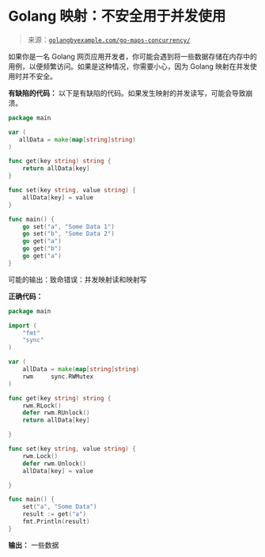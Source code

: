 <!--yml

分类：未分类

日期：2024-10-13 06:00:11

-->

# Golang 映射：不安全用于并发使用

> 来源：[`golangbyexample.com/go-maps-concurrency/`](https://golangbyexample.com/go-maps-concurrency/)

如果你是一名 Golang 网页应用开发者，你可能会遇到将一些数据存储在内存中的用例，以便频繁访问。如果是这种情况，你需要小心，因为 Golang 映射在并发使用时并不安全。

**有缺陷的代码：** 以下是有缺陷的代码。如果发生映射的并发读写，可能会导致崩溃。

```go
package main

var (
   allData = make(map[string]string)
)

func get(key string) string {
	return allData[key]
}

func set(key string, value string) {
	allData[key] = value
}

func main() {
	go set("a", "Some Data 1")
	go set("b", "Some Data 2")
	go get("a")
	go get("b")
	go get("a")
} 
```

可能的输出：致命错误：并发映射读和映射写

**正确代码：**

```go
package main

import (
	"fmt"
	"sync"
)

var (
	allData = make(map[string]string)
	rwm     sync.RWMutex
)

func get(key string) string {
	rwm.RLock()
	defer rwm.RUnlock()
	return allData[key]

}

func set(key string, value string) {
	rwm.Lock()
	defer rwm.Unlock()
	allData[key] = value

}

func main() {
	set("a", "Some Data")
	result := get("a")
	fmt.Println(result)
} 
```

**输出：** 一些数据

